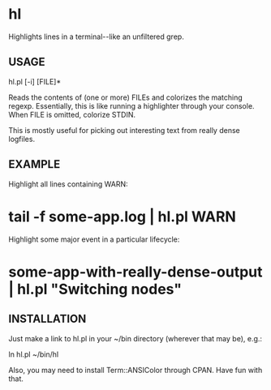 # hl

Highlights lines in a terminal--like an unfiltered grep.

## USAGE 

hl.pl [-i] <regexp> [FILE]\*

Reads the contents of (one or more) FILEs and colorizes the matching regexp.
Essentially, this is like running a highlighter through your console.  When
FILE is omitted, colorize STDIN.

This is mostly useful for picking out interesting text from really dense
logfiles.

## EXAMPLE

Highlight all lines containing WARN:

  # tail -f some-app.log | hl.pl WARN

Highlight some major event in a particular lifecycle:

  # some-app-with-really-dense-output | hl.pl "Switching nodes"

## INSTALLATION

Just make a link to hl.pl in your ~/bin directory (wherever that may be), e.g.:

  ln hl.pl ~/bin/hl

Also, you may need to install Term::ANSIColor through CPAN.  Have fun with
that.

